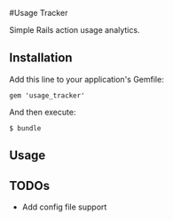 #Usage Tracker

Simple Rails action usage analytics.

## Installation

Add this line to your application's Gemfile:

    gem 'usage_tracker'

And then execute:

    $ bundle

## Usage

## TODOs

 * Add config file support

